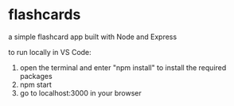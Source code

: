 # flashcards
a simple flashcard app built with Node and Express

to run locally in VS Code:
1. open the terminal and enter "npm install" to install the required packages
2. npm start
3. go to localhost:3000 in your browser
